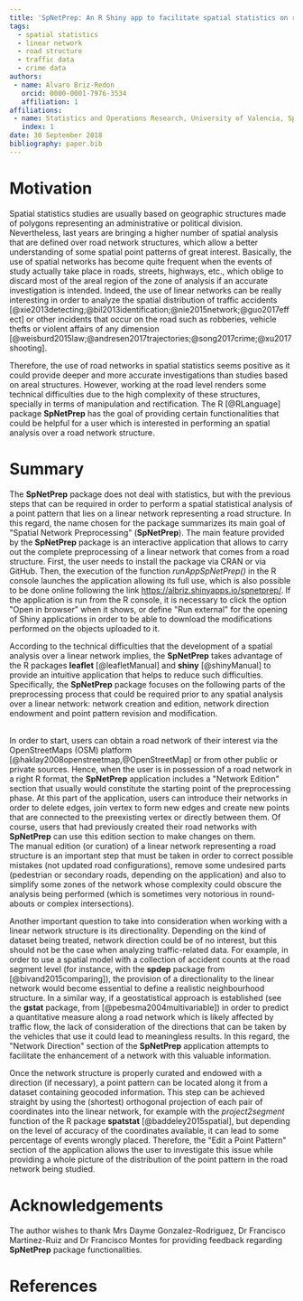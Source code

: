 ```yaml
---
title: 'SpNetPrep: An R Shiny app to facilitate spatial statistics on road networks'
tags:
  - spatial statistics
  - linear network
  - road structure
  - traffic data
  - crime data
authors:
 - name: Alvaro Briz-Redon
   orcid: 0000-0001-7976-3534
   affiliation: 1
affiliations:
 - name: Statistics and Operations Research, University of Valencia, Spain
   index: 1
date: 30 September 2018
bibliography: paper.bib
---
```


# Motivation


Spatial statistics studies are usually based on geographic structures made of polygons representing an administrative or political division. Nevertheless, last years are bringing a higher number of spatial analysis that are defined over road network structures, which allow a better understanding of some spatial point patterns of great interest. Basically, the use of spatial networks has become quite frequent when the events of study actually take place in roads, streets, highways, etc., which oblige to discard most of the areal region of the zone of analysis if an accurate investigation is intended. Indeed, the use of linear networks can be really interesting in order to analyze the spatial distribution of traffic accidents [@xie2013detecting;@bil2013identification;@nie2015network;@guo2017effect] or other incidents that occur on the road such as robberies, vehicle thefts or violent affairs of any dimension [@weisburd2015law;@andresen2017trajectories;@song2017crime;@xu2017shooting].<br />

Therefore, the use of road networks in spatial statistics seems positive as it could provide deeper and more accurate investigations than studies based on areal structures. However, working at the road level renders some technical difficulties due to the high complexity of these structures, specially in terms of manipulation and rectification. The R [@RLanguage] package **SpNetPrep** has the goal of providing certain functionalities that could be helpful for a user which is interested in performing an spatial analysis over a road network structure. 



# Summary 



The **SpNetPrep** package does not deal with statistics, but with the previous steps that can be required in order to perform a spatial statistical analysis of a point pattern that lies on a linear network representing a road structure. In this regard, the name chosen for the package summarizes its main goal of "Spatial Network Preprocessing" (**SpNetPrep**). The main feature provided by the **SpNetPrep** package is an interactive application that allows to carry out the complete preprocessing of a linear network that comes from a road structure. First, the user needs to install the package via CRAN or via GitHub. Then, the execution of the function *runAppSpNetPrep()* in the R console launches the application allowing its full use, which is also possible to be done online following the link https://albriz.shinyapps.io/spnetprep/. If the application is run from the R console, it is necessary to click the option "Open in browser" when it shows, or define "Run external" for the opening of Shiny applications in order to be able to download the modifications performed on the objects uploaded to it. <br />

According to the technical difficulties that the development of a spatial analysis over a linear network implies, the **SpNetPrep** takes advantage of the R packages **leaflet** [@leafletManual] and **shiny** [@shinyManual] to provide an intuitive application that helps to reduce such difficulties. Specifically, the **SpNetPrep** package focuses on the following parts of the preprocessing process that could be required prior to any spatial analysis over a linear network: network creation and edition, network direction endowment and point pattern revision and modification. 

<br />In order to start, users can obtain a road network of their interest via the OpenStreetMaps (OSM) platform [@haklay2008openstreetmap,@OpenStreetMap] or from other public or private sources. Hence, when the user is in possession of a road network in a right R format, the **SpNetPrep** application includes a "Network Edition" section that usually would constitute the starting point of the preprocessing phase. At this part of the application, users can introduce their networks in order to delete edges, join vertex to form new edges and create new points that are connected to the preexisting vertex or directly between them. Of course, users that had previously created their road networks with **SpNetPrep** can use this edition section to make changes on them. <br />The manual edition (or curation) of a linear network representing a road structure is an important step that must be taken in order to correct possible mistakes (not updated road configurations), remove some undesired parts (pedestrian or secondary roads, depending on the application) and also to simplify some zones of the network whose complexity could obscure the analysis being performed (which is sometimes very notorious in round-abouts or complex intersections). <br />

Another important question to take into consideration when working with a linear network structure is its directionality. Depending on the kind of dataset being treated, network direction could be of no interest, but this should not be the case when analyzing traffic-related data. For example, in order to use a spatial model with a collection of accident counts at the road segment level (for instance, with the **spdep** package from [@bivand2015comparing]), the provision of a directionality to the linear network would become essential to define a realistic neighbourhood structure. In a similar way, if a geostatistical approach is established (see the **gstat** package, from [@pebesma2004multivariable]) in order to predict a quantitative measure along a road network which is likely affected by traffic flow, the lack of consideration of the directions that can be taken by the vehicles that use it could lead to meaningless results. In this regard, the "Network Direction" section of the **SpNetPrep** application attempts to facilitate the enhancement of a network with this valuable information. <br />

Once the network structure is properly curated and endowed with a direction (if necessary), a point pattern can be located along it from a dataset containing geocoded information. This step can be achieved straight by using the (shortest) orthogonal projection of each pair of coordinates into the linear network, for example with the *project2segment* function of the R package **spatstat** [@baddeley2015spatial], but depending on the level of accuracy of the coordinates available, it can lead to some percentage of events wrongly placed. Therefore, the "Edit a Point Pattern" section of the application allows the user to investigate this issue while providing a whole picture of the distribution of the point pattern in the road network being studied.



# Acknowledgements



The author wishes to thank Mrs Dayme Gonzalez-Rodriguez, Dr Francisco Martinez-Ruiz and Dr Francisco Montes for providing feedback regarding **SpNetPrep** package functionalities.



# References

